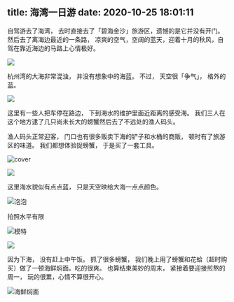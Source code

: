 title: 海湾一日游
date: 2020-10-25 18:01:11
---

自驾游去了海湾， 去时直接去了「碧海金沙」旅游区，遗憾的是它并没有开门。然后去了离海边最近的一条路， 凉爽的空气，空阔的蓝天，迎着十月的秋风，自驾在靠近海边的马路上心情极好。

![](/uploads/images/haiwan-first-01.jpg)

杭州湾的大海非常混浊， 并没有想象中的海蓝。 不过， 天空很「争气」， 格外的蓝。

![](/uploads/images/haiwan-first-02.jpg)

这里有一些人把车停在路边， 下到海水的维护里面近距离的感受海。 我们三人在这个地方逮了几只尚未长大的螃蟹然后去了不远处的渔人码头。 

渔人码头正常迎客， 门口也有很多贩卖下海的铲子和水桶的商贩， 顿时有了旅游区的味道。 我们都想体验捉螃蟹， 于是买了一套工具。

![](/uploads/images/haiwan-two-01.JPG "cover")

![](/uploads/images/haiwan-two-02.JPG)

这里海水貌似有点点蓝， 只是天空映给大海一点点颜色。 

![泡泡](/uploads/images/haiwan-two-03.JPG)

拍照水平有限

![模特](/uploads/images/haiwan-two-04.JPG)

![](/uploads/images/haiwan-two-05.JPG)


因为下海， 没有赶上中午饭。 抓了很多螃蟹， 我们晚上用了螃蟹和花蛤（超时购买）做了一顿海鲜焖面。吃的很爽。 也算结束美妙的周末， 紧接着要迎接煎熬的周一， 玩的很累，心情不算很开心。

![海鲜焖面](/uploads/images/haiwan-three-05.jpg)